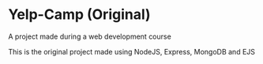 # Yelp-Camp (Original)
A project made during a web development course

This is the original project made using NodeJS, Express, MongoDB and EJS
